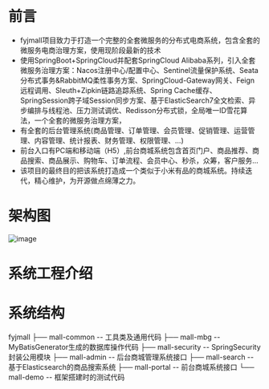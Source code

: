 # 前言
- fyjmall项目致力于打造一个完整的全套微服务的分布式电商系统，包含全套的微服务电商治理方案，使用现阶段最新的技术
- 使用SpringBoot+SpringCloud并配套SpringCloud Alibaba系列，引入全套微服务治理方案：Nacos注册中心/配置中心、Sentinel流量保护系统、Seata分布式事务&RabbitMQ柔性事务方案、SpringCloud-Gateway网关、Feign远程调用、Sleuth+Zipkin链路追踪系统、Spring Cache缓存、SpringSession跨子域Session同步方案、基于ElasticSearch7全文检索、异步编排与线程池、压力测试调优、Redisson分布式锁，全局唯一ID雪花算法，一个全套的微服务治理方案，
- 有全套的后台管理系统(商品管理、订单管理、会员管理、促销管理、运营管理、内容管理、统计报表、财务管理、权限管理、...)
- 前台入口有PC端和移动端（H5）,前台商城系统包含首页门户、商品推荐、商品搜索、商品展示、购物车、订单流程、会员中心、秒杀，众筹，客户服务...
- 该项目的最终目的把该系统打造成一个类似于小米有品的商城系统。持续迭代，精心维护，为开源做点绵薄之力。

# 架构图
![image](https://github.com/fangyajun/fyjmall/blob/master/document/img/fyjmall-%E5%BE%AE%E6%9C%8D%E5%8A%A1%E6%9E%B6%E6%9E%84%E5%9B%BE.jpg)


# 系统工程介绍
# 系统结构
fyjmall
├── mall-common -- 工具类及通用代码
├── mall-mbg -- MyBatisGenerator生成的数据库操作代码
├── mall-security -- SpringSecurity封装公用模块
├── mall-admin -- 后台商城管理系统接口
├── mall-search -- 基于Elasticsearch的商品搜索系统
├── mall-portal -- 前台商城系统接口
└── mall-demo -- 框架搭建时的测试代码
